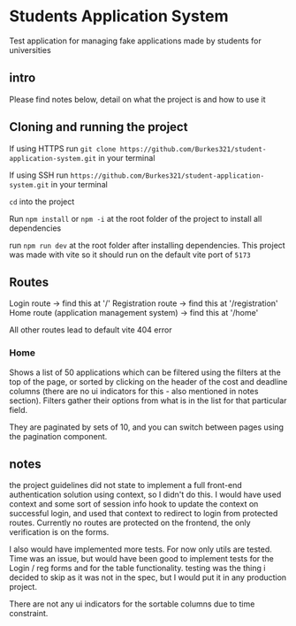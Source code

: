 # Students Application System

Test application for managing fake applications made by students for universities

## intro

Please find notes below, detail on what the project is and how to use it

## Cloning and running the project

If using HTTPS run `git clone https://github.com/Burkes321/student-application-system.git` in your terminal

If using SSH run `https://github.com/Burkes321/student-application-system.git` in your terminal

`cd` into the project

Run `npm install` or `npm -i` at the root folder of the project to install all dependencies

run `npm run dev` at the root folder after installing dependencies. This project was made with vite so it should run on the default vite port of `5173`

## Routes

Login route -> find this at '/'
Registration route -> find this at '/registration'
Home route (application management system) -> find this at '/home'

All other routes lead to default vite 404 error

### Home

Shows a list of 50 applications which can be filtered using the filters at the top of the page, or sorted by clicking on the header of the cost and deadline columns (there are no ui indicators for this - also mentioned in notes section). Filters gather their options from what is in the list for that particular field.

They are paginated by sets of 10, and you can switch between pages using the pagination component.

## notes

the project guidelines did not state to implement a full front-end authentication solution using context, so I didn't do this. I would have used context and some sort of session info hook to update the context on successful login, and used that context to redirect to login from protected routes. Currently no routes are protected on the frontend, the only verification is on the forms.

I also would have implemented more tests. For now only utils are tested. Time was an issue, but would have been good to implement tests for the Login / reg forms and for the table functionality. testing was the thing i decided to skip as it was not in the spec, but I would put it in any production project.

There are not any ui indicators for the sortable columns due to time constraint.
